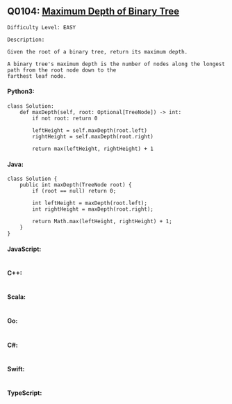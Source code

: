 ## Q0104: [Maximum Depth of Binary Tree](https://leetcode.com/problems/maximum-depth-of-binary-tree/)

```
Difficulty Level: EASY
```

```
Description:

Given the root of a binary tree, return its maximum depth.

A binary tree's maximum depth is the number of nodes along the longest path from the root node down to the
farthest leaf node.
```

#### Python3:

```
class Solution:
    def maxDepth(self, root: Optional[TreeNode]) -> int:
        if not root: return 0

        leftHeight = self.maxDepth(root.left)
        rightHeight = self.maxDepth(root.right)

        return max(leftHeight, rightHeight) + 1
```

#### Java:

```
class Solution {
    public int maxDepth(TreeNode root) {
        if (root == null) return 0;

        int leftHeight = maxDepth(root.left);
        int rightHeight = maxDepth(root.right);

        return Math.max(leftHeight, rightHeight) + 1;
    }
}
```

#### JavaScript:

```

```

#### C++:

```

```

#### Scala:

```

```

#### Go:

```

```

#### C#:

```

```

#### Swift:

```

```

#### TypeScript:

```

```
